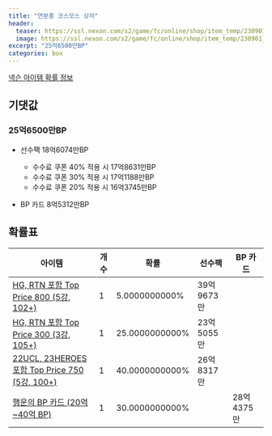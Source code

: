 ```yaml
---
title: "연분홍 코스모스 상자"
header:
  teaser: https://ssl.nexon.com/s2/game/fc/online/shop/item_temp/230901_4738RN76AS92/201704156_s.png
  image: https://ssl.nexon.com/s2/game/fc/online/shop/item_temp/230901_4738RN76AS92/201704156_s.png
excerpt: "25억6500만BP"
categories: box
---
```

[넥슨 아이템 확률 정보](http://iteminfo.nexon.com/probability/fco?sn=7231)

## 기댓값
### 25억6500만BP
- 선수팩 18억6074만BP
  - 수수료 쿠폰 40% 적용 시 17억8631만BP
  - 수수료 쿠폰 30% 적용 시 17억1188만BP
  - 수수료 쿠폰 20% 적용 시 16억3745만BP

- BP 카드 8억5312만BP

## 확률표

|아이템|개수|확률|선수팩|BP 카드|
|---|---|---|---|---|
|[HG, RTN 포함 Top Price 800 (5강, 102+)](/player/7197)|1|5.0000000000%|39억9673만||
|[HG, RTN 포함 Top Price 300 (3강, 105+)](/player/7198)|1|25.0000000000%|23억5055만||
|[22UCL, 23HEROES 포함 Top Price 750 (5강, 100+)](/player/7199)|1|40.0000000000%|26억8317만||
|[행운의 BP 카드 (20억~40억 BP)](/bp/7217)|1|30.0000000000%||28억4375만|
